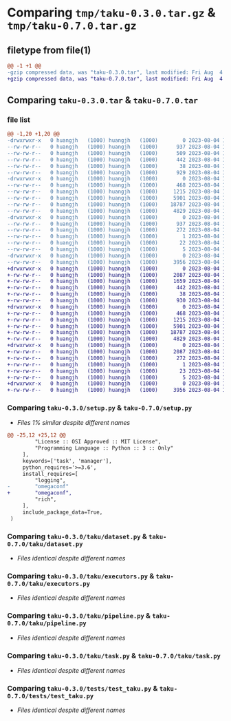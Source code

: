 # Comparing `tmp/taku-0.3.0.tar.gz` & `tmp/taku-0.7.0.tar.gz`

## filetype from file(1)

```diff
@@ -1 +1 @@
-gzip compressed data, was "taku-0.3.0.tar", last modified: Fri Aug  4 13:04:19 2023, max compression
+gzip compressed data, was "taku-0.7.0.tar", last modified: Fri Aug  4 13:16:55 2023, max compression
```

## Comparing `taku-0.3.0.tar` & `taku-0.7.0.tar`

### file list

```diff
@@ -1,20 +1,20 @@
-drwxrwxr-x   0 huangjh   (1000) huangjh   (1000)        0 2023-08-04 13:04:19.678811 taku-0.3.0/
--rw-rw-r--   0 huangjh   (1000) huangjh   (1000)      937 2023-08-04 13:04:19.678811 taku-0.3.0/PKG-INFO
--rw-rw-r--   0 huangjh   (1000) huangjh   (1000)      509 2023-08-04 12:58:49.000000 taku-0.3.0/README.md
--rw-rw-r--   0 huangjh   (1000) huangjh   (1000)      442 2023-08-04 13:03:38.000000 taku-0.3.0/pyproject.toml
--rw-rw-r--   0 huangjh   (1000) huangjh   (1000)       38 2023-08-04 13:04:19.678811 taku-0.3.0/setup.cfg
--rw-rw-r--   0 huangjh   (1000) huangjh   (1000)      929 2023-08-04 12:56:58.000000 taku-0.3.0/setup.py
-drwxrwxr-x   0 huangjh   (1000) huangjh   (1000)        0 2023-08-04 13:04:19.678811 taku-0.3.0/taku/
--rw-rw-r--   0 huangjh   (1000) huangjh   (1000)      468 2023-08-04 13:03:38.000000 taku-0.3.0/taku/__init__.py
--rw-rw-r--   0 huangjh   (1000) huangjh   (1000)     1215 2023-08-04 12:57:18.000000 taku-0.3.0/taku/dataset.py
--rw-rw-r--   0 huangjh   (1000) huangjh   (1000)     5901 2023-08-04 12:57:23.000000 taku-0.3.0/taku/executors.py
--rw-rw-r--   0 huangjh   (1000) huangjh   (1000)    18787 2023-08-04 12:57:31.000000 taku-0.3.0/taku/pipeline.py
--rw-rw-r--   0 huangjh   (1000) huangjh   (1000)     4829 2023-08-04 12:57:37.000000 taku-0.3.0/taku/task.py
-drwxrwxr-x   0 huangjh   (1000) huangjh   (1000)        0 2023-08-04 13:04:19.678811 taku-0.3.0/taku.egg-info/
--rw-rw-r--   0 huangjh   (1000) huangjh   (1000)      937 2023-08-04 13:04:19.000000 taku-0.3.0/taku.egg-info/PKG-INFO
--rw-rw-r--   0 huangjh   (1000) huangjh   (1000)      272 2023-08-04 13:04:19.000000 taku-0.3.0/taku.egg-info/SOURCES.txt
--rw-rw-r--   0 huangjh   (1000) huangjh   (1000)        1 2023-08-04 13:04:19.000000 taku-0.3.0/taku.egg-info/dependency_links.txt
--rw-rw-r--   0 huangjh   (1000) huangjh   (1000)       22 2023-08-04 13:04:19.000000 taku-0.3.0/taku.egg-info/requires.txt
--rw-rw-r--   0 huangjh   (1000) huangjh   (1000)        5 2023-08-04 13:04:19.000000 taku-0.3.0/taku.egg-info/top_level.txt
-drwxrwxr-x   0 huangjh   (1000) huangjh   (1000)        0 2023-08-04 13:04:19.678811 taku-0.3.0/tests/
--rw-rw-r--   0 huangjh   (1000) huangjh   (1000)     3956 2023-08-04 12:57:44.000000 taku-0.3.0/tests/test_taku.py
+drwxrwxr-x   0 huangjh   (1000) huangjh   (1000)        0 2023-08-04 13:16:55.335558 taku-0.7.0/
+-rw-rw-r--   0 huangjh   (1000) huangjh   (1000)     2087 2023-08-04 13:16:55.335558 taku-0.7.0/PKG-INFO
+-rw-rw-r--   0 huangjh   (1000) huangjh   (1000)     1659 2023-08-04 13:16:52.000000 taku-0.7.0/README.md
+-rw-rw-r--   0 huangjh   (1000) huangjh   (1000)      442 2023-08-04 13:16:53.000000 taku-0.7.0/pyproject.toml
+-rw-rw-r--   0 huangjh   (1000) huangjh   (1000)       38 2023-08-04 13:16:55.335558 taku-0.7.0/setup.cfg
+-rw-rw-r--   0 huangjh   (1000) huangjh   (1000)      930 2023-08-04 13:09:38.000000 taku-0.7.0/setup.py
+drwxrwxr-x   0 huangjh   (1000) huangjh   (1000)        0 2023-08-04 13:16:55.335558 taku-0.7.0/taku/
+-rw-rw-r--   0 huangjh   (1000) huangjh   (1000)      468 2023-08-04 13:16:53.000000 taku-0.7.0/taku/__init__.py
+-rw-rw-r--   0 huangjh   (1000) huangjh   (1000)     1215 2023-08-04 12:57:18.000000 taku-0.7.0/taku/dataset.py
+-rw-rw-r--   0 huangjh   (1000) huangjh   (1000)     5901 2023-08-04 12:57:23.000000 taku-0.7.0/taku/executors.py
+-rw-rw-r--   0 huangjh   (1000) huangjh   (1000)    18787 2023-08-04 12:57:31.000000 taku-0.7.0/taku/pipeline.py
+-rw-rw-r--   0 huangjh   (1000) huangjh   (1000)     4829 2023-08-04 12:57:37.000000 taku-0.7.0/taku/task.py
+drwxrwxr-x   0 huangjh   (1000) huangjh   (1000)        0 2023-08-04 13:16:55.335558 taku-0.7.0/taku.egg-info/
+-rw-rw-r--   0 huangjh   (1000) huangjh   (1000)     2087 2023-08-04 13:16:55.000000 taku-0.7.0/taku.egg-info/PKG-INFO
+-rw-rw-r--   0 huangjh   (1000) huangjh   (1000)      272 2023-08-04 13:16:55.000000 taku-0.7.0/taku.egg-info/SOURCES.txt
+-rw-rw-r--   0 huangjh   (1000) huangjh   (1000)        1 2023-08-04 13:16:55.000000 taku-0.7.0/taku.egg-info/dependency_links.txt
+-rw-rw-r--   0 huangjh   (1000) huangjh   (1000)       23 2023-08-04 13:16:55.000000 taku-0.7.0/taku.egg-info/requires.txt
+-rw-rw-r--   0 huangjh   (1000) huangjh   (1000)        5 2023-08-04 13:16:55.000000 taku-0.7.0/taku.egg-info/top_level.txt
+drwxrwxr-x   0 huangjh   (1000) huangjh   (1000)        0 2023-08-04 13:16:55.335558 taku-0.7.0/tests/
+-rw-rw-r--   0 huangjh   (1000) huangjh   (1000)     3956 2023-08-04 12:57:44.000000 taku-0.7.0/tests/test_taku.py
```

### Comparing `taku-0.3.0/setup.py` & `taku-0.7.0/setup.py`

 * *Files 1% similar despite different names*

```diff
@@ -25,12 +25,12 @@
         "License :: OSI Approved :: MIT License",
         "Programming Language :: Python :: 3 :: Only"
     ],
     keywords=['task', 'manager'],
     python_requires='>=3.6',
     install_requires=[
         "logging",
-        "omegaconf"
+        "omegaconf",
         "rich",
     ],
     include_package_data=True,
 )
```

### Comparing `taku-0.3.0/taku/dataset.py` & `taku-0.7.0/taku/dataset.py`

 * *Files identical despite different names*

### Comparing `taku-0.3.0/taku/executors.py` & `taku-0.7.0/taku/executors.py`

 * *Files identical despite different names*

### Comparing `taku-0.3.0/taku/pipeline.py` & `taku-0.7.0/taku/pipeline.py`

 * *Files identical despite different names*

### Comparing `taku-0.3.0/taku/task.py` & `taku-0.7.0/taku/task.py`

 * *Files identical despite different names*

### Comparing `taku-0.3.0/tests/test_taku.py` & `taku-0.7.0/tests/test_taku.py`

 * *Files identical despite different names*

